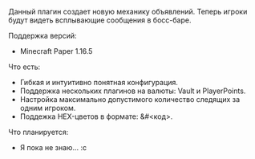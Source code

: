 Данный плагин создает новую механику объявлений. Теперь игроки будут видеть всплывающие сообщения в босс-баре.

Поддержка версий:
- Minecraft Paper 1.16.5

Что есть:
- Гибкая и интуитивно понятная конфигурация.
- Поддержка нескольких плагинов на валюты: Vault и PlayerPoints.
- Настройка максимально допустимого количество следящих за одним игроком.
- Поддежка HEX-цветов в формате: &#<код>.

Что планируется:
- Я пока не знаю... :c
